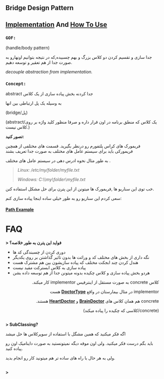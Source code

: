 ﻿## Bridge Design Pattern

## [Implementation](./Implementation/.cs) And [How To Use](./UseBridge.cs)


### **`GOF:`**

(handle/body pattern)

جدا سازی و تقسیم کردن دو کلاس بزرگ و بهم چسبیده,که در نتیجه بتوانیم اونهارو به صورت جدا از هم تعقیر و توسعه دهیم.

*decouple abstraction from implementation.*


### **`Concept:`**

 abstract جدا کردنه بخش پیاده سازی از یک کلاس

به وسیله یک پل ارتباطی بین انها

(bridge/پل)

(abstract/یک کلاس که منطق برنامه در اون قرار داره و صرفا منظور کلید واژه بر روی کلاس نیست.)

**تصور کنید:**

فریمورک های کراس پلتفورم رو درنظر بگیرید.
قسمت های مختلفی از همچین فریمورکی باید برای سیستم عامل های مختلف به صورت جدا تعریف بشند

به طور مثال نحوه ادرس دهی در سیستم عامل های مختلف .

>*Linux: /etc/my/folder/myfile.txt*
> 
> *Windows: C:\\\my\folder\myfile.txt*

خب توی این سناریو ها ,فریمورک ها میتونن از این پترن برای حل مشکل استفاده کنن.

سعی کردم این سناریو رو به طور خیلی ساده اینجا پیاده سازی کنم:

#### [Path Example](./PathExample)


# FAQ 

**> فواید این پترن به طور خلاصه؟**

 * دوری کردن از چسبندگی کد ها
 * نگه داری از بخش های مختلف کد و وراثت ها بدون تاثیر گذاشتن بر روی یکدیگر
 * هندل کردن چند ابجکت مختلف که پیاده سازیشون بین هم مشترک هست
 * پیاده سازی به کلاس ابسترکت مقید نیست
 * هردو بخش پیاده سازی و کلاس چکیده بدونه میتونن جدا از هم توسعه داده بشن

<div dir="rtl">

کلاس concrete به صورت مستقل از اینترفیس implementor کار میکند.


implementor در مثال بیمارستان در واقع **[DoctorType](./Implementation/IDoctorType.cs)** هست 

concrete هم همان کلاس های **[BrainDoctor](./Implementation/BrainDoctor.cs)** 
  و **[HeartDoctor](./Implementation/HeartDoctor.cs)** هستند.

(concrete/کلاسی که چکیده را پیاده میکند)

</div>

##

**> SubClassing?**

اگه فکر میکنید که همین مشگل با استفاده از سوپرکلاس ها حل میشد

باید بگم درست فکر میکنید. ولی اون موقه دیگه نمیتونستید به صورت داینامیک اون رو پیاده کنید.

ولی به هر حال با راه های ساده تر هم میتونید کار رو انجام بدید.


##
**>**